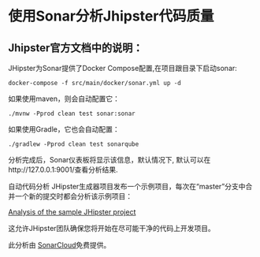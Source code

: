 # 使用Sonar分析Jhipster代码质量

## Jhipster官方文档中的说明：
JHipster为Sonar提供了Docker Compose配置,在项目跟目录下启动sonar:
```shell
docker-compose -f src/main/docker/sonar.yml up -d
```

如果使用maven，则会自动配置它：

```shell
./mvnw -Pprod clean test sonar:sonar
```

如果使用Gradle，它也会自动配置：

```shell
./gradlew -Pprod clean test sonarqube
```
分析完成后，Sonar仪表板将显示该信息，默认情况下, 默认可以在http://127.0.0.1:9001/查看分析结果.

自动代码分析
JHipster生成器项目发布一个示例项目，每次在“master”分支中合并一个新的提交时都会分析该示例项目：

[Analysis of the sample JHipster project](https://sonarcloud.io/dashboard?id=io.github.jhipster.sample%3Ajhipster-sample-application)

这允许JHipster团队确保您将开始在尽可能干净的代码上开发项目。

此分析由 [SonarCloud](https://sonarcloud.io/)免费提供。